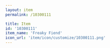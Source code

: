 ```yaml
---
layout: item
permalink: /10300111

title: Item
id: '10300111'
item_name: 'Freaky Fiend'
icon_url: 'item/icon/customize/10300111.png'
---
```

